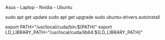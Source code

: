 Asus - Laptop - Nvidia - Ubuntu

sudo apt get update
sudo apt get upgrade
     sudo ubuntu-drivers autoinstall

export PATH="/usr/local/cuda/bin:${PATH}"
export LD_LIBRARY_PATH="/usr/local/cuda/lib64:${LD_LIBRARY_PATH}"